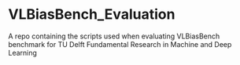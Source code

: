 # VLBiasBench_Evaluation
A repo containing the scripts used when evaluating VLBiasBench benchmark for TU Delft Fundamental Research in Machine and Deep Learning

